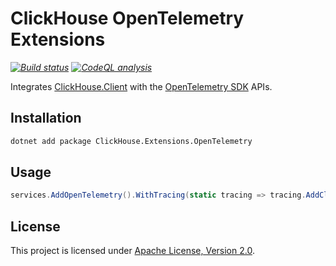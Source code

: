 ﻿# ClickHouse OpenTelemetry Extensions

_[![Build status](https://github.com/smbecker/ClickHouse.DataSource/actions/workflows/ci.yaml/badge.svg?branch=main)](https://github.com/smbecker/ClickHouse.DataSource/actions/workflows/ci.yaml)_
_[![CodeQL analysis](https://github.com/smbecker/ClickHouse.DataSource/actions/workflows/codeql.yaml/badge.svg?branch=main)](https://github.com/smbecker/ClickHouse.DataSource/actions/workflows/codeql.yaml)_

Integrates [ClickHouse.Client](https://github.com/DarkWanderer/ClickHouse.Client/) with the [OpenTelemetry SDK](https://github.com/open-telemetry/opentelemetry-dotnet) APIs.

## Installation

```sh
dotnet add package ClickHouse.Extensions.OpenTelemetry
```

## Usage

```c#
services.AddOpenTelemetry().WithTracing(static tracing => tracing.AddClickHouse());
```

## License

This project is licensed under [Apache License, Version 2.0](https://apache.org/licenses/LICENSE-2.0).
